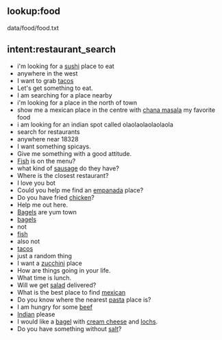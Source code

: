 <!-- This is where we insert our lookup table of food names.  
Note: some of the lookup table elements must be present in the training data
for this to be effective. -->

## lookup:food
data/food/food.txt

## intent:restaurant_search
- i'm looking for a [sushi](food) place to eat
- anywhere in the west
- I want to grab [tacos](food)
- Let's get something to eat.
- I am searching for a place nearby
- i'm looking for a place in the north of town
- show me a mexican place in the centre with [chana masala](food) my favorite food
- i am looking for an indian spot called olaolaolaolaolaola
- search for restaurants
- anywhere near 18328
- I want something spicays.
- Give me something with a good attitude.
- [Fish](food) is on the menu?
- what kind of [sausage](food) do they have?
- Where is the closest restaurant?
- I love you bot
- Could you help me find an [empanada](food) place?
- Do you have fried [chicken](food)?
- Help me out here.
- [Bagels](food) are yum town
- [bagels](food)
- not
- [fish](food)
- also not
- [tacos](food)
- just a random thing
- I want a [zucchini](food) place
- How are things going in your life.
- What time is lunch.
- Will we get [salad](food) delivered?
- What is the best place to find [mexican](food)
- Do you know where the nearest [pasta](food) place is?
- I am hungry for some [beef](food)
- [Indian](food) please
- I would like a [bagel](food) with [cream cheese](food) and [lochs](food).
- Do you have something without [salt](food)?
